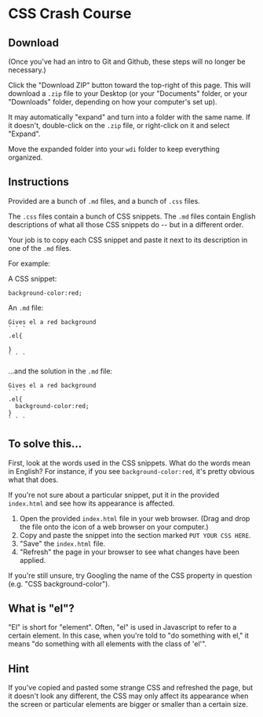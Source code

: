 # CSS Crash Course

## Download

(Once you've had an intro to Git and Github, these steps will no longer be necessary.)

Click the "Download ZIP" button toward the top-right of this page. This will download a `.zip` file to your Desktop (or your "Documents" folder, or your "Downloads" folder, depending on how your computer's set up).

It may automatically "expand" and turn into a folder with the same name. If it doesn't, double-click on the `.zip` file, or right-click on it and select "Expand".

Move the expanded folder into your `wdi` folder to keep everything organized.

## Instructions

Provided are a bunch of `.md` files, and a bunch of `.css` files.

The `.css` files contain a bunch of CSS snippets. The `.md` files contain English descriptions of what all those CSS snippets do -- but in a different order.

Your job is to copy each CSS snippet and paste it next to its description in one of the `.md` files.

For example:

A CSS snippet:
```
background-color:red;
```

An `.md` file:
```
Gives el a red background
` ` `
.el{

}
` ` `
```

...and the solution in the `.md` file:
```
Gives el a red background
` ` `
.el{
  background-color:red;
}
` ` `
```

## To solve this...

First, look at the words used in the CSS snippets. What do the words mean in English? For instance, if you see `background-color:red`, it's pretty obvious what that does.

If you're not sure about a particular snippet, put it in the provided `index.html` and see how its appearance is affected.

1. Open the provided `index.html` file in your web browser. (Drag and drop the file onto the icon of a web browser on your computer.)
2. Copy and paste the snippet into the section marked `PUT YOUR CSS HERE`.
3. "Save" the `index.html` file.
4. "Refresh" the page in your browser to see what changes have been applied.

If you're still unsure, try Googling the name of the CSS property in question (e.g. "CSS background-color").

## What is "el"?

"El" is short for "element". Often, "el" is used in Javascript to refer to a certain element. In this case, when you're told to "do something with el," it means "do something with all elements with the class of 'el'".

## Hint

If you've copied and pasted some strange CSS and refreshed the page, but it doesn't look any different, the CSS may only affect its appearance when the screen or particular elements are bigger or smaller than a certain size. 

